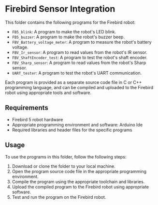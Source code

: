 # Firebird Sensor Integration 

This folder contains the following programs for the Firebird robot:

- `FB5_blink`: A program to make the robot's LED blink.
- `FB5_buzzer`: A program to make the robot's buzzer beep.
- `FBV_Battery_voltage_meter`: A program to measure the robot's battery voltage.
- `FBV_Ir_sensor`: A program to read values from the robot's IR sensor.
- `FBV_ShaftEncoder_test`: A program to test the robot's shaft encoder.
- `FBV_Sharp_sensor`: A program to read values from the robot's Sharp sensor.
- `UART_tester`: A program to test the robot's UART communication.

Each program is provided as a separate source code file in C or C++ programming language, and can be compiled and uploaded to the Firebird robot using appropriate tools and software.

## Requirements

- Firebird 5 robot hardware
- Appropriate programming environment and software: Arduino Ide
- Required libraries and header files for the specific programs

## Usage

To use the programs in this folder, follow the following steps:

1. Download or clone the folder to your local machine.
2. Open the program source code file in the appropriate programming environment.
3. Compile the program using the appropriate toolchain and libraries.
4. Upload the compiled program to the Firebird robot using appropriate software.
5. Test and run the program on the Firebird robot.
